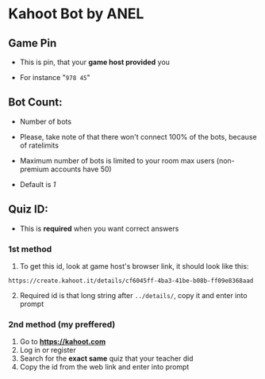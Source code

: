 # Kahoot Bot by ANEL

## Game Pin

- This is pin, that your **game host provided** you

- For instance "`978 45`"

## Bot Count:

- Number of bots
- Please, take note of that there won't connect 100% of the bots, because of ratelimits
- Maximum number of bots is limited to your room max users (non-premium accounts have 50)

- Default is *1*

## Quiz ID:

- This is **required** when you want correct answers

### 1st method
 1. To get this id, look at game host's browser link, it should look like this:
```
https://create.kahoot.it/details/cf6045ff-4ba3-41be-b08b-ff09e8368aad
```
 2. Required id is that long string after `../details/`, copy it and enter into prompt

### 2nd method (my preffered)
 1. Go to **https://kahoot.com**
 2. Log in or register
 3. Search for the **exact same** quiz that your teacher did
 4. Copy the id from the web link and enter into prompt

## 
